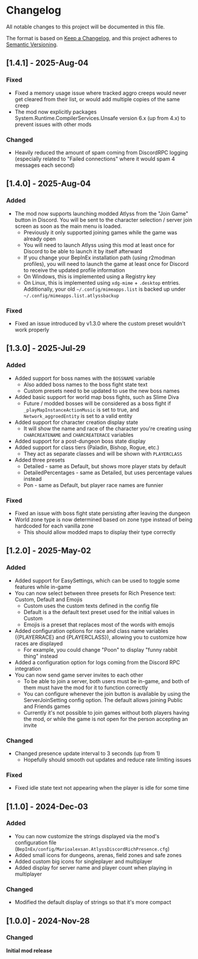 # Changelog

All notable changes to this project will be documented in this file.

The format is based on [Keep a Changelog](https://keepachangelog.com/en/1.1.0/),
and this project adheres to [Semantic Versioning](https://semver.org/spec/v2.0.0.html).

## [1.4.1] - 2025-Aug-04

### Fixed

- Fixed a memory usage issue where tracked aggro creeps would never get cleared from their list, or would add multiple copies of the same creep
- The mod now explicitly packages System.Runtime.CompilerServices.Unsafe version 6.x (up from 4.x) to prevent issues with other mods

### Changed

- Heavily reduced the amount of spam coming from DiscordRPC logging (especially related to "Failed connections" where it would spam 4 messages each second)

## [1.4.0] - 2025-Aug-04

### Added

- The mod now supports launching modded Atlyss from the "Join Game" button in Discord. You will be sent to the character selection / server join screen as soon as the main menu is loaded.
  - Previously it only supported joining games while the game was already open
  - You will need to launch Atlyss using this mod at least once for Discord to be able to launch it by itself afterward
  - If you change your BepInEx installation path (using r2modman profiles), you will need to launch the game at least once for Discord to receive the updated profile information
  - On Windows, this is implemented using a Registry key
  - On Linux, this is implemented using `xdg-mime` + `.desktop` entries. Additionally, your old `~/.config/mimeapps.list` is backed up under `~/.config/mimeapps.list.atlyssbackup`

### Fixed

- Fixed an issue introduced by v1.3.0 where the custom preset wouldn't work properly

## [1.3.0] - 2025-Jul-29

### Added

- Added support for boss names with the `BOSSNAME` variable
  - Also added boss names to the boss fight state text
  - Custom presets need to be updated to use the new boss names
- Added basic support for world map boss fights, such as Slime Diva
  - Future / modded bosses will be considered as a boss fight if `_playMapInstanceActionMusic` is set to true, and `Network_aggroedEntity` is set to a valid entity
- Added support for character creation display state
  - It will show the name and race of the character you're creating using `CHARCREATENAME` and `CHARCREATERACE` variables
- Added support for a post-dungeon boss state display
- Added support for class tiers (Paladin, Bishop, Rogue, etc.)
  - They act as separate classes and will be shown with `PLAYERCLASS`
- Added three presets
  - Detailed - same as Default, but shows more player stats by default
  - DetailedPercentages - same as Detailed, but uses percentage values instead
  - Pon - same as Default, but player race names are funnier

### Fixed

- Fixed an issue with boss fight state persisting after leaving the dungeon
- World zone type is now determined based on zone type instead of being hardcoded for each vanilla zone
  - This should allow modded maps to display their type correctly

## [1.2.0] - 2025-May-02

### Added

- Added support for EasySettings, which can be used to toggle some features while in-game
- You can now select between three presets for Rich Presence text: Custom, Default and Emojis
  - Custom uses the custom texts defined in the config file
  - Default is a the default text preset used for the initial values in Custom
  - Emojis is a preset that replaces most of the words with emojis
- Added configuration options for race and class name variables ({PLAYERRACE} and {PLAYERCLASS}), allowing you to customize how races are displayed
  - For example, you could change "Poon" to display "funny rabbit thing" instead
- Added a configuration option for logs coming from the Discord RPC integration
- You can now send game server invites to each other
  - To be able to join a server, both users must be in-game, and both of them must have the mod for it to function correctly
  - You can configure whenever the join button is available by using the ServerJoinSetting config option. The default allows joining Public and Friends games
  - Currently it's not possible to join games without both players having the mod, or while the game is not open for the person accepting an invite

### Changed

- Changed presence update interval to 3 seconds (up from 1)
  - Hopefully should smooth out updates and reduce rate limiting issues

### Fixed

- Fixed idle state text not appearing when the player is idle for some time

## [1.1.0] - 2024-Dec-03

### Added

- You can now customize the strings displayed via the mod's configuration file (`BepInEx/config/Marioalexsan.AtlyssDiscordRichPresence.cfg`)
- Added small icons for dungeons, arenas, field zones and safe zones
- Added custom big icons for singleplayer and multiplayer
- Added display for server name and player count when playing in multiplayer

### Changed

- Modified the default display of strings so that it's more compact

## [1.0.0] - 2024-Nov-28

### Changed

**Initial mod release**